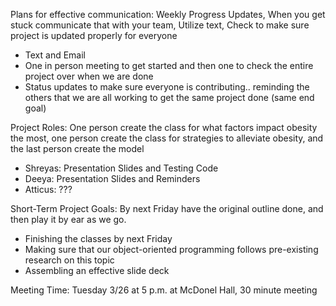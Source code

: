 Plans for effective communication: Weekly Progress Updates, When you get stuck communicate that with your team, Utilize text, Check to make sure project is updated properly for everyone
- Text and Email
- One in person meeting to get started and then one to check the entire project over when we are done
- Status updates to make sure everyone is contributing.. reminding the others that we are all working to get the same project done (same end goal)

Project Roles: One person create the class for what factors impact obesity the most, one person create the class for strategies to alleviate obesity, and the last person create the model
- Shreyas: Presentation Slides and Testing Code
- Deeya: Presentation Slides and Reminders
- Atticus: ???

Short-Term Project Goals: By next Friday have the original outline done, and then play it by ear as we go. 
- Finishing the classes by next Friday
- Making sure that our object-oriented programming follows pre-existing research on this topic
- Assembling an effective slide deck

Meeting Time: Tuesday 3/26 at 5 p.m. at McDonel Hall, 30 minute meeting

